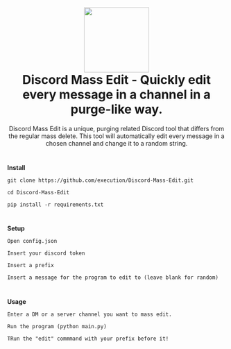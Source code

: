 <h1 align="center">
	<img src="https://i.postimg.cc/fTtpV3d0/7e794341f12ca11c8e268e0d610625ff-removebg-preview.png" width="150px"><br>
    Discord Mass Edit - Quickly edit every message in a channel in a purge-like way.
</h1>
<p align="center">
    Discord Mass Edit is a unique, purging related Discord tool that differs from the regular mass delete. This tool will automatically edit every message in a chosen channel and change it to a random string.
</p>

<h1></h1>

**Install**

```
git clone https://github.com/execution/Discord-Mass-Edit.git
```

```
cd Discord-Mass-Edit
```

```
pip install -r requirements.txt
```

<h1></h1>

**Setup**

```
Open config.json
```
```
Insert your discord token
```
```
Insert a prefix
```
```
Insert a message for the program to edit to (leave blank for random)
```

<h1></h1>

**Usage**

```
Enter a DM or a server channel you want to mass edit.
```

```
Run the program (python main.py)
```

```
TRun the "edit" commmand with your prefix before it!
```
